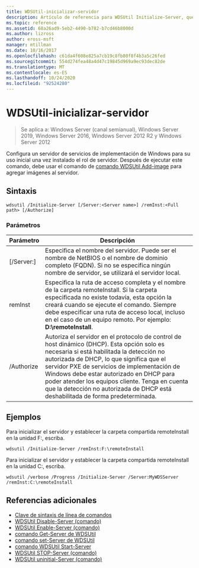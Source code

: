 ```yaml
---
title: WDSUtil-inicializar-servidor
description: Artículo de referencia para WDSUtil Initialize-Server, que configura un servidor de servicios de implementación de Windows para su uso inicial después de haber instalado el rol de servidor.
ms.topic: reference
ms.assetid: 68a26ad9-5eb2-4490-b782-b7cd46b8000d
ms.author: lizross
author: eross-msft
manager: mtillman
ms.date: 10/16/2017
ms.openlocfilehash: c61da4f608e825a7cb19c8fb80f8f4b3a5c26fed
ms.sourcegitcommit: 554d274fea48a4d47c19845d969a9ec93dec82de
ms.translationtype: MT
ms.contentlocale: es-ES
ms.lasthandoff: 10/24/2020
ms.locfileid: "92524280"
---
```

# <a name="wdsutil-initialize-server"></a>WDSUtil-inicializar-servidor

> Se aplica a: Windows Server (canal semianual), Windows Server 2019, Windows Server 2016, Windows Server 2012 R2 y Windows Server 2012

Configura un servidor de servicios de implementación de Windows para su uso inicial una vez instalado el rol de servidor. Después de ejecutar este comando, debe usar el comando de [comando WDSUtil Add-image](wdsutil-add-image.md) para agregar imágenes al servidor.
## <a name="syntax"></a>Sintaxis
```
wdsutil /Initialize-Server [/Server:<Server name>] /remInst:<Full path> [/Authorize]
```
### <a name="parameters"></a>Parámetros
|Parámetro|Descripción|
|-------|--------|
|[/Server:<Server name>]|Especifica el nombre del servidor. Puede ser el nombre de NetBIOS o el nombre de dominio completo (FQDN). Si no se especifica ningún nombre de servidor, se utilizará el servidor local.|
|remInst<Full path>|Especifica la ruta de acceso completa y el nombre de la carpeta remoteInstall. Si la carpeta especificada no existe todavía, esta opción la creará cuando se ejecute el comando. Siempre debe especificar una ruta de acceso local, incluso en el caso de un equipo remoto. Por ejemplo: **D:\remoteInstall**.|
|/Authorize|Autoriza el servidor en el protocolo de control de host dinámico (DHCP). Esta opción solo es necesaria si está habilitada la detección no autorizada de DHCP, lo que significa que el servidor PXE de servicios de implementación de Windows debe estar autorizado en DHCP para poder atender los equipos cliente. Tenga en cuenta que la detección no autorizada de DHCP está deshabilitada de forma predeterminada.|
## <a name="examples"></a>Ejemplos
Para inicializar el servidor y establecer la carpeta compartida remoteInstall en la unidad F:, escriba.
```
wdsutil /Initialize-Server /remInst:F:\remoteInstall
```
Para inicializar el servidor y establecer la carpeta compartida remoteInstall en la unidad C:, escriba.
```
wdsutil /verbose /Progress /Initialize-Server /Server:MyWDSServer /remInst:C:\remoteInstall
```
## <a name="additional-references"></a>Referencias adicionales
- [Clave de sintaxis de línea de comandos](command-line-syntax-key.md)
- [WDSUtil Disable-Server (comando)](wdsutil-disable-server.md)
- [WDSUtil Enable-Server (comando)](wdsutil-enable-server.md)
- [comando Get-Server de WDSUtil](wdsutil-get-server.md)
- [comando set-Server de WDSUtil](wdsutil-set-server.md)
- [comando WDSUtil Start-Server](wdsutil-start-server.md)
- [WDSUtil STOP-Server (comando)](wdsutil-stop-server.md)
- [WDSUtil uninitial-Server (comando)](wdsutil-uninitialize-server.md)
